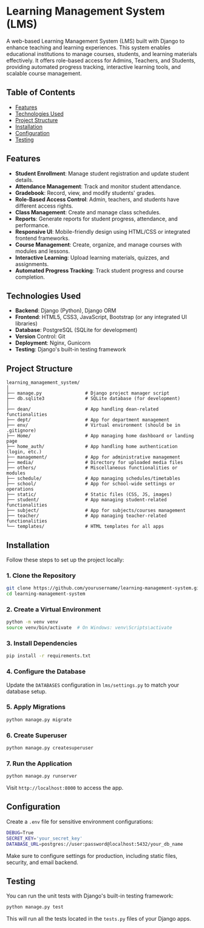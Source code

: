 

# **Learning Management System (LMS)**

A web-based Learning Management System (LMS) built with Django to enhance teaching and learning experiences. This system enables educational institutions to manage courses, students, and learning materials effectively. It offers role-based access for Admins, Teachers, and Students, providing automated progress tracking, interactive learning tools, and scalable course management.

## **Table of Contents**
- [Features](#features)
- [Technologies Used](#technologies-used)
- [Project Structure](#project-structure)
- [Installation](#installation)
- [Configuration](#configuration)
- [Testing](#testing)

## **Features**
- **Student Enrollment**: Manage student registration and update student details.
- **Attendance Management**: Track and monitor student attendance.
- **Gradebook**: Record, view, and modify students' grades.
- **Role-Based Access Control**: Admin, teachers, and students have different access rights.
- **Class Management**: Create and manage class schedules.
- **Reports**: Generate reports for student progress, attendance, and performance.
- **Responsive UI**: Mobile-friendly design using HTML/CSS or integrated frontend frameworks.
- **Course Management**: Create, organize, and manage courses with modules and lessons.
- **Interactive Learning**: Upload learning materials, quizzes, and assignments.
- **Automated Progress Tracking**: Track student progress and course completion.

## **Technologies Used**
- **Backend**: Django (Python), Django ORM
- **Frontend**: HTML5, CSS3, JavaScript, Bootstrap (or any integrated UI libraries)
- **Database**: PostgreSQL (SQLite for development)
- **Version** Control: Git
- **Deployment**: Nginx, Gunicorn
- **Testing**: Django's built-in testing framework

## **Project Structure**
```
learning_management_system/
│
├── manage.py                # Django project manager script
├── db.sqlite3               # SQLite database (for development)
│
├── dean/                    # App handling dean-related functionalities
├── dept/                    # App for department management
├── env/                     # Virtual environment (should be in .gitignore)
├── Home/                    # App managing home dashboard or landing page
├── home_auth/               # App handling home authentication (login, etc.)
├── management/              # App for administrative management
├── media/                   # Directory for uploaded media files
├── others/                  # Miscellaneous functionalities or modules
├── schedule/                # App managing schedules/timetables
├── school/                  # App for school-wide settings or operations
├── static/                  # Static files (CSS, JS, images)
├── student/                 # App managing student-related functionalities
├── subject/                 # App for subjects/courses management
├── teacher/                 # App managing teacher-related functionalities
└── templates/               # HTML templates for all apps
```

## **Installation**
Follow these steps to set up the project locally:

### **1. Clone the Repository**
```bash
git clone https://github.com/yourusername/learning-management-system.git
cd learning-management-system
```

### **2. Create a Virtual Environment**
```bash
python -m venv venv
source venv/bin/activate  # On Windows: venv\Scripts\activate
```

### **3. Install Dependencies**
```bash
pip install -r requirements.txt
```

### **4. Configure the Database**
Update the `DATABASES` configuration in `lms/settings.py` to match your database setup.

### **5. Apply Migrations**
```bash
python manage.py migrate
```

### **6. Create Superuser**
```bash
python manage.py createsuperuser
```

### **7. Run the Application**
```bash
python manage.py runserver
```
Visit `http://localhost:8000` to access the app.

## **Configuration**
Create a `.env` file for sensitive environment configurations:
```bash
DEBUG=True
SECRET_KEY='your_secret_key'
DATABASE_URL=postgres://user:password@localhost:5432/your_db_name
```

Make sure to configure settings for production, including static files, security, and email backend.

## **Testing**
You can run the unit tests with Django's built-in testing framework:

```bash
python manage.py test
```

This will run all the tests located in the `tests.py` files of your Django apps.
